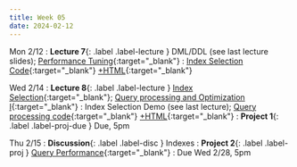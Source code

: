 ```yaml
---
title: Week 05
date: 2024-02-12
---
```


Mon 2/12
: **Lecture 7**{: .label .label-lecture } DML/DDL (see last lecture slides); [Performance Tuning](https://docs.google.com/presentation/d/1dk_sArdx5hE3wsVT2DgKPfcDofg_VCeNoppELRJLlHo/edit#slide=id.g24418d15c44_0_426){:target="\_blank"}
	: [Index Selection Code](https://data101.datahub.berkeley.edu/hub/user-redirect/git-pull?repo=https%3A%2F%2Fgithub.com%2Fcal-data-eng%2Fsp24-materials.git&urlpath=lab%2Ftree%2Fsp24-materials.git%2Flecture%2Flec07%2Flec07.ipynb&branch=main){:target="\_blank"} [+HTML](https://www.data101.org/sp24/resources/assets/lectures/lec07/lec07.html){:target="\_blank"}

Wed 2/14
: **Lecture 8**{: .label .label-lecture } [Index Selection](https://docs.google.com/presentation/d/1kwk3ncGcktSbex11c1NHvGdZ3i4oljAiVlzMrnHAGeA/edit#slide=id.g24418d15c44_0_470){:target="\_blank"}; [Query processing and Optimization I](https://docs.google.com/presentation/d/13B0UOP72iLooC_15NgBSnZQaPsjmT9BOSMOow9cUqog/edit#slide=id.g27d4ee4d2b8_0_0){:target="\_blank"}
	: Index Selection Demo (see last lecture); [Query processing code](https://data101.datahub.berkeley.edu/hub/user-redirect/git-pull?repo=https%3A%2F%2Fgithub.com%2Fcal-data-eng%2Fsp24-materials.git&urlpath=lab%2Ftree%2Fsp24-materials.git%2Flecture%2Flec08%2Flec08.ipynb&branch=main){:target="\_blank"} [+HTML](https://www.data101.org/sp24/resources/assets/lectures/lec08/lec08.html){:target="\_blank"}
: **Project 1**{: .label .label-proj-due } Due, 5pm

Thu 2/15
: **Discussion**{: .label .label-disc } Indexes
: **Project 2**{: .label .label-proj } [Query Performance](https://data101.datahub.berkeley.edu/hub/user-redirect/git-pull?repo=https%3A%2F%2Fgithub.com%2Fcal-data-eng%2Fsp24-materials.git&urlpath=lab%2Ftree%2Fsp24-materials.git%2Fproj%2Fproj2&branch=main){:target="\_blank"}
  : Due Wed 2/28, 5pm
